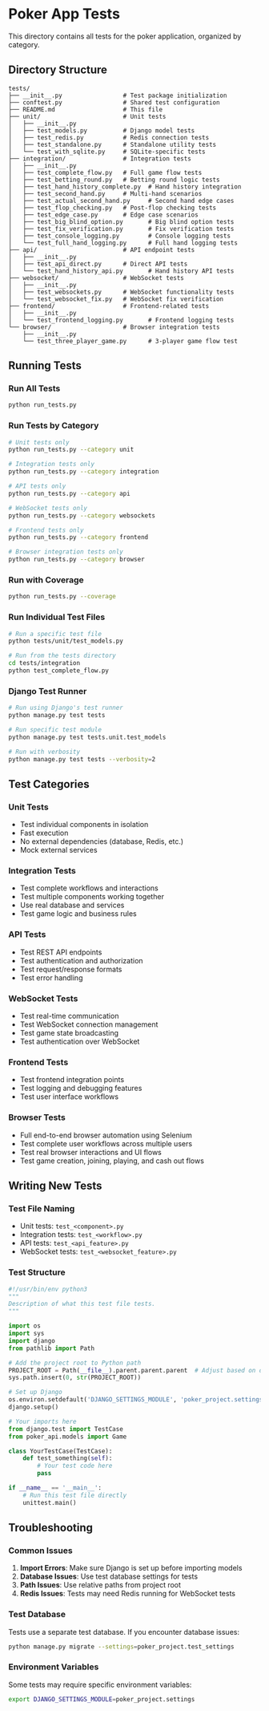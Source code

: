 # Poker App Tests

This directory contains all tests for the poker application, organized by category.

## Directory Structure

```
tests/
├── __init__.py                 # Test package initialization
├── conftest.py                 # Shared test configuration
├── README.md                   # This file
├── unit/                       # Unit tests
│   ├── __init__.py
│   ├── test_models.py          # Django model tests
│   ├── test_redis.py           # Redis connection tests
│   ├── test_standalone.py      # Standalone utility tests
│   └── test_with_sqlite.py     # SQLite-specific tests
├── integration/                # Integration tests
│   ├── __init__.py
│   ├── test_complete_flow.py   # Full game flow tests
│   ├── test_betting_round.py   # Betting round logic tests
│   ├── test_hand_history_complete.py  # Hand history integration
│   ├── test_second_hand.py     # Multi-hand scenarios
│   ├── test_actual_second_hand.py     # Second hand edge cases
│   ├── test_flop_checking.py   # Post-flop checking tests
│   ├── test_edge_case.py       # Edge case scenarios
│   ├── test_big_blind_option.py       # Big blind option tests
│   ├── test_fix_verification.py       # Fix verification tests
│   ├── test_console_logging.py        # Console logging tests
│   └── test_full_hand_logging.py      # Full hand logging tests
├── api/                        # API endpoint tests
│   ├── __init__.py
│   ├── test_api_direct.py      # Direct API tests
│   └── test_hand_history_api.py       # Hand history API tests
├── websocket/                  # WebSocket tests
│   ├── __init__.py
│   ├── test_websockets.py      # WebSocket functionality tests
│   └── test_websocket_fix.py   # WebSocket fix verification
├── frontend/                   # Frontend-related tests
│   ├── __init__.py
│   └── test_frontend_logging.py       # Frontend logging tests
└── browser/                    # Browser integration tests
    ├── __init__.py
    └── test_three_player_game.py      # 3-player game flow test
```

## Running Tests

### Run All Tests
```bash
python run_tests.py
```

### Run Tests by Category
```bash
# Unit tests only
python run_tests.py --category unit

# Integration tests only
python run_tests.py --category integration

# API tests only
python run_tests.py --category api

# WebSocket tests only
python run_tests.py --category websockets

# Frontend tests only
python run_tests.py --category frontend

# Browser integration tests only
python run_tests.py --category browser
```

### Run with Coverage
```bash
python run_tests.py --coverage
```

### Run Individual Test Files
```bash
# Run a specific test file
python tests/unit/test_models.py

# Run from the tests directory
cd tests/integration
python test_complete_flow.py
```

### Django Test Runner
```bash
# Run using Django's test runner
python manage.py test tests

# Run specific test module
python manage.py test tests.unit.test_models

# Run with verbosity
python manage.py test tests --verbosity=2
```

## Test Categories

### Unit Tests
- Test individual components in isolation
- Fast execution
- No external dependencies (database, Redis, etc.)
- Mock external services

### Integration Tests
- Test complete workflows and interactions
- Test multiple components working together
- Use real database and services
- Test game logic and business rules

### API Tests
- Test REST API endpoints
- Test authentication and authorization
- Test request/response formats
- Test error handling

### WebSocket Tests
- Test real-time communication
- Test WebSocket connection management
- Test game state broadcasting
- Test authentication over WebSocket

### Frontend Tests
- Test frontend integration points
- Test logging and debugging features
- Test user interface workflows

### Browser Tests
- Full end-to-end browser automation using Selenium
- Test complete user workflows across multiple users
- Test real browser interactions and UI flows
- Test game creation, joining, playing, and cash out flows

## Writing New Tests

### Test File Naming
- Unit tests: `test_<component>.py`
- Integration tests: `test_<workflow>.py`
- API tests: `test_<api_feature>.py`
- WebSocket tests: `test_<websocket_feature>.py`

### Test Structure
```python
#!/usr/bin/env python3
"""
Description of what this test file tests.
"""

import os
import sys
import django
from pathlib import Path

# Add the project root to Python path
PROJECT_ROOT = Path(__file__).parent.parent.parent  # Adjust based on depth
sys.path.insert(0, str(PROJECT_ROOT))

# Set up Django
os.environ.setdefault('DJANGO_SETTINGS_MODULE', 'poker_project.settings')
django.setup()

# Your imports here
from django.test import TestCase
from poker_api.models import Game

class YourTestCase(TestCase):
    def test_something(self):
        # Your test code here
        pass

if __name__ == '__main__':
    # Run this test file directly
    unittest.main()
```

## Troubleshooting

### Common Issues

1. **Import Errors**: Make sure Django is set up before importing models
2. **Database Issues**: Use test database settings for tests
3. **Path Issues**: Use relative paths from project root
4. **Redis Issues**: Tests may need Redis running for WebSocket tests

### Test Database
Tests use a separate test database. If you encounter database issues:
```bash
python manage.py migrate --settings=poker_project.test_settings
```

### Environment Variables
Some tests may require specific environment variables:
```bash
export DJANGO_SETTINGS_MODULE=poker_project.settings
```
